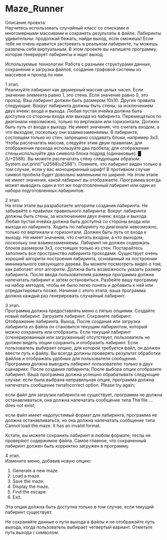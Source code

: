 # Maze_Runner
Описание проекта:  
Научитесь использовать случайный класс со списками и многомерными массивами и сохранять результаты в файле.
Лабиринты удивительны: продолжай бежать, найди выход, если сможешь! Если тебе не очень нравится застревать в реальном лабиринте,
ты можешь развлечь себя виртуальным. В этом проекте вы напишете программу, которая генерирует лабиринты и ищет выход.

Используемые технологии: Работа с разными структурами данных, сохранение и загрузка файлов, создание графовой системы из массивов и проход по ним.

1 этап.   
Реализуйте лабиринт как двумерный массив целых чисел. Если значение элемента равно 1, это стена. Если значение равно 0, это проход.
Ваш лабиринт должен быть размером 10х10. Другие правила следующие:
Вокруг лабиринта должны быть стены, за исключением двух ячеек: входа и выхода.
Любая пустая ячейка должна быть доступна со стороны входа или выхода из лабиринта. Перемещаться по диагонали невозможно,
только по вертикали или горизонтали.
Должен быть путь от входа к выходу. Не имеет значения, что считать входом, а что выходом, поскольку они взаимозаменяемы.
В лабиринте, состоящем только из стен, запрещено создавать блоки, например 3х3.
Чтобы распечатать массив, следуйте этим двум правилам:
для отображения прохода используйте два пробела;
для отображения стены используйте два символа блока подряд (одинаковые): █ (U+2588).
Вы можете распечатать стену следующим образом: System.out.print("\u2588\u2588").
Помните, что лабиринт виден только в том случае, если у вас моноширинный шрифт!
В противном случае символ пробела будет довольно маленьким по ширине.
На этом этапе не имеет значения, какой лабиринт вы отображаете.
Программа всегда может выводить один и тот же подготовленный лабиринт или один из набора подготовленных лабиринтов.   

2 этап.   
На этом этапе вы разработаете алгоритм создания лабиринта.
Не забывайте о правилах правильного лабиринта:
Вокруг лабиринта должны быть стены, за исключением двух ячеек: входа и выхода.
Любая пустая ячейка должна быть доступна со стороны входа или выхода из лабиринта.
Ходить по лабиринту по диагонали невозможно, только по вертикали и горизонтали.
Должен быть путь от входа к выходу. Не имеет значения, что считать входом, а что выходом, поскольку они взаимозаменяемы.
Лабиринт не должен содержать блоков размером 3х3, состоящих только из стен.
Постарайтесь заполнить все пространство лабиринта проходами.
Существует очень хороший алгоритм построения лабиринта, основанный на построении минимального связующего дерева.
Вы можете посмотреть видео о том, как работает этот алгоритм.
Должна быть возможность указать размер лабиринта.
После ввода пользователем размера программа должна напечатать лабиринт и затем остановиться.
Разбейте вашу программу на набор методов, чтобы ее было легко понять и добавить к ней или отредактировать позже.
Начиная с этого этапа, ваша программа должна каждый раз генерировать случайный лабиринт.  

3 этап.    
Программа должна предоставлять меню с пятью опциями:
Создайте новый лабиринт.
Загрузите лабиринт.
Сохраните лабиринт.
Отображение лабиринта.
Выход.
После создания или загрузки лабиринта из файла он становится текущим лабиринтом, который можно сохранить или отобразить.
Если текущий лабиринт (сгенерированный или загруженный) отсутствует,
пользователь не должен видеть опции сохранить и отобразить лабиринт.
Если пользователь выбирает опцию, для которой требуется файл, он должен ввести путь к файлу.
Вы всегда должны проверять результат обработки файлов и отображать удобные для пользователя сообщения.
Программа должна выводить лабиринт пользователю только в двух сценариях:
После создания лабиринта;
После выбора опции отобразите лабиринт.
Ваша программа должна успешно обрабатывать следующие случаи:
если была выбрана неправильная опция, программа должна напечатать сообщение типаIncorrect option. Please try again;

если файл для загрузки лабиринта не существует, программа не должна останавливаться,
она должна напечатать сообщение типа The file ... does not exist;

если файл имеет недопустимый формат для лабиринта, программа не должна останавливаться,
но она должна напечатать сообщение типа Cannot load the maze. It has an invalid format.

Кстати, вы можете сохранить лабиринт в любом формате, тесты не проверяют содержимое файла.
Самое главное, что сохраненный лабиринт должен быть корректно загружен в программу.   

4 этап.    
Измените меню, добавив новую опцию:

1. Generate a new maze.
2. Load a maze.
3. Save the maze.
4. Display the maze.
5. Find the escape.
0. Exit.

Эта опция должна быть доступна только в том случае, если текущий лабиринт существует.

Не сохраняйте данные о пути выхода в файлы и не отображайте путь выхода,
когда пользователь выбирает четвертый вариант. Отметьте путь выхода / символом.

